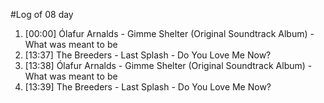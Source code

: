 #Log of 08 day

1. [00:00] Ólafur Arnalds - Gimme Shelter (Original Soundtrack Album) - What was meant to be
1. [13:37] The Breeders - Last Splash - Do You Love Me Now?
1. [13:38] Ólafur Arnalds - Gimme Shelter (Original Soundtrack Album) - What was meant to be
1. [13:39] The Breeders - Last Splash - Do You Love Me Now?
